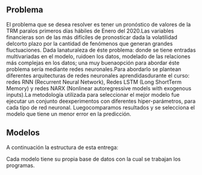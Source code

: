 
## Problema

El problema que se desea resolver es tener un pronóstico de valores de la TRM paralos primeros días hábiles de Enero del 2020.Las variables financieras son de las más difíciles de pronosticar dada la volatilidad delcorto plazo por la cantidad de fenómenos que generan grandes fluctuaciones. Dada lanaturaleza de éste problema: donde se tiene entradas multivariadas en el modelo, ruidoen los datos, modelado de las relaciones más complejas en los datos; una muy buenaopción para abordar éste problema sería mediante redes neuronales.Para abordarlo se plantean diferentes arquitecturas de redes neuronales aprendidasdurante el curso: redes RNN (Recurrent Neural Network), Redes LSTM (Long ShortTerm Memory) y redes NARX (Nonlinear autoregressive models with exogenous inputs).La metodología utilizada para seleccionar el mejor modelo fue ejecutar un conjunto deexperimentos con diferentes hiper-parámetros, para cada tipo de red neuronal. Luegocomparamos resultados y se selecciona el modelo que tiene un menor error en la predicción.

## Modelos

A continuación la estructura de esta entrega:




Cada modelo tiene su propia base de datos con la cual se trabajan los programas.



